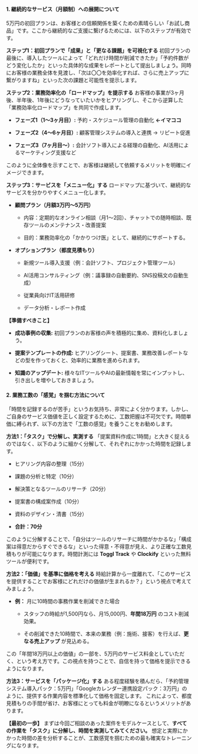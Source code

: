 #### **1. 継続的なサービス（月額制）への展開について**

5万円の初回プランは、お客様との信頼関係を築くための素晴らしい「お試し商品」です。ここから継続的なご支援に繋げるためには、以下のステップが有効です。

**ステップ1：初回プランで「成果」と「更なる課題」を可視化する** 初回プランの最後に、導入したツールによって「どれだけ時間が削減できたか」「予約件数がどう変化したか」といった具体的な成果をレポートとして提出しましょう。同時にお客様の業務全体を見渡し、「次は〇〇を効率化すれば、さらに売上アップに繋がりますね」といった次の課題と可能性を提示します。

**ステップ2：業務効率化の「ロードマップ」を提示する** お客様の事業が3ヶ月後、半年後、1年後にどうなっていたいかをヒアリングし、そこから逆算した「業務効率化ロードマップ」を共同で作成します。

- **フェーズ1（1〜3ヶ月目）:** 予約・スケジュール管理の自動化 **←イマココ**
    
- **フェーズ2（4〜6ヶ月目）:** 顧客管理システムの導入と連携 → リピート促進
    
- **フェーズ3（7ヶ月目〜）:** 会計ソフト導入による経理の自動化、AI活用によるマーケティング支援など
    

このように全体像を示すことで、お客様は継続して依頼するメリットを明確にイメージできます。

**ステップ3：サービスを「メニュー化」する** ロードマップに基づいて、継続的なサービスを分かりやすくメニュー化します。

- **顧問プラン（月額3万円〜5万円）**
    
    - 内容：定期的なオンライン相談（月1〜2回）、チャットでの随時相談、既存ツールのメンテナンス・改善提案
        
    - 目的：業務効率化の「かかりつけ医」として、継続的にサポートする。
        
- **オプションプラン（都度見積もり）**
    
    - 新規ツール導入支援（例：会計ソフト、プロジェクト管理ツール）
        
    - AI活用コンサルティング（例：議事録の自動要約、SNS投稿文の自動生成）
        
    - 従業員向けIT活用研修
        
    - データ分析・レポート作成
        

**【準備すべきこと】**

- **成功事例の収集:** 初回プランのお客様の声を積極的に集め、資料化しましょう。
    
- **提案テンプレートの作成:** ヒアリングシート、提案書、業務改善レポートなどの型を作っておくと、効率的に業務を進められます。
    
- **知識のアップデート:** 様々なITツールやAIの最新情報を常にインプットし、引き出しを増やしておきましょう。
    

#### **2. 業務工数の「感覚」を掴む方法について**

「時間を記録するのが苦手」というお気持ち、非常によく分かります。しかし、ご自身のサービス価値を正しく設定するために、工数把握は不可欠です。時間単価に縛られず、以下の方法で「工数の感覚」を養うことをお勧めします。

**方法1：「タスク」で分解し、実測する** 「提案資料作成に1時間」と大きく捉えるのではなく、以下のように細かく分解して、それぞれにかかった時間を記録します。

- ヒアリング内容の整理（15分）
    
- 課題の分析と特定（10分）
    
- 解決策となるツールのリサーチ（20分）
    
- 提案書の構成案作成（10分）
    
- 資料のデザイン・清書（15分）
    
- **合計：70分**
    

このように分解することで、「自分はツールのリサーチに時間がかかるな」「構成案は得意だからすぐできるな」といった得意・不得意が見え、より正確な工数見積もりが可能になります。時間計測には **Toggl Track** や **Clockify** といった無料ツールが便利です。

**方法2：「価値」を基準に価格を考える** 時給計算から一度離れて、「このサービスを提供することでお客様にどれだけの価値が生まれるか？」という視点で考えてみましょう。

- **例：** 月に10時間の事務作業を削減できた場合
    
    - スタッフの時給が1,500円なら、月15,000円、**年間18万円** のコスト削減効果。
        
    - その削減できた10時間で、本来の業務（例：施術、接客）を行えば、**更なる売上アップ** が見込める。
        

この「年間18万円以上の価値」の一部を、5万円のサービス料金としていただく、という考え方です。この視点を持つことで、自信を持って価格を提示できるようになります。

**方法3：サービスを「パッケージ化」する** ある程度経験を積んだら、「予約管理システム導入パック：5万円」「Googleカレンダー連携設定パック：3万円」のように、提供する作業内容を標準化して価格を固定します。 これによって、都度見積もりの手間が省け、お客様にとっても料金が明瞭になるというメリットがあります。

**【最初の一歩】** まずは今回ご相談のあった案件をモデルケースとして、**すべての作業を「タスク」に分解し、時間を実測してみてください。** 想定と実際にかかった時間の差を分析することが、工数感覚を掴むための最も確実なトレーニングになります。